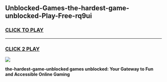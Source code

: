 
## Unblocked-Games-the-hardest-game-unblocked-Play-Free-rq9ui
<h3>
<a href="https://premium76.site?title=the-hardest-game-unblocked&ref=20A">CLICK TO PLAY</a></h3>
<hr>

<h3>
<a href="https://premium76.site?title=the-hardest-game-unblocked&ref=20A">CLICK 2 PLAY</a>
  
</h3>

<a href="https://premium76.site?title=the-hardest-game-unblocked&ref=20A"><img src="https://clearcache.store/games.png"></a>


**the-hardest-game-unblocked games unblocked: Your Gateway to Fun and Accessible Online Gaming**
